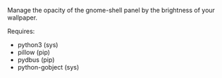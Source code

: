 Manage the opacity of the gnome-shell panel by the brightness of your 
wallpaper.

Requires:
* python3 (sys)
* pillow (pip)
* pydbus (pip)
* python-gobject (sys)
